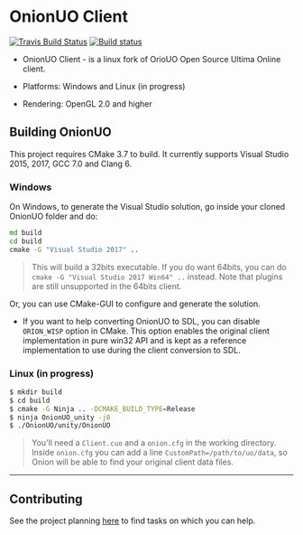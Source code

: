 # OnionUO Client

[![Travis Build Status](https://travis-ci.org/fungos/OrnionUO.svg?branch=master)](https://travis-ci.org/fungos/OnionUO)
[![Build status](https://ci.appveyor.com/api/projects/status/qmd3795itrkiwnr3?svg=true)](https://ci.appveyor.com/project/fungos/orionuo)


* OnionUO Client - is a linux fork of OrioUO Open Source Ultima Online client.

* Platforms: Windows and Linux (in progress)

* Rendering: OpenGL 2.0 and higher

## Building OnionUO

This project requires CMake 3.7 to build. It currently supports Visual Studio 2015, 2017, GCC 7.0 and Clang 6.

### Windows

On Windows, to generate the Visual Studio solution, go inside your cloned OnionUO folder and do:

```bat
md build
cd build
cmake -G "Visual Studio 2017" ..
```

  > This will build a 32bits executable. If you do want 64bits, you can do `cmake -G "Visual Studio 2017 Win64" ..` instead. Note that plugins are still unsupported in the 64bits client.

Or, you can use CMake-GUI to configure and generate the solution.

* If you want to help converting OnionUO to SDL, you can disable `ORION_WISP` option in CMake. This option enables the original client implementation in pure win32 API and is kept as a reference implementation to use during the client conversion to SDL.

### Linux (in progress)

```bash
$ mkdir build
$ cd build
$ cmake -G Ninja .. -DCMAKE_BUILD_TYPE=Release
$ ninja OnionUO_unity -j8
$ ./OnionUO/unity/OnionUO
```

  > You'll need a `Client.cuo` and a `onion.cfg` in the working directory. Inside `onion.cfg` you can add a line `CustomPath=/path/to/uo/data`, so Onion will be able to find your original client data files.


--------------

## Contributing

See the project planning [here](https://github.com/fungos/OnionUO/projects) to find tasks on which you can help.

